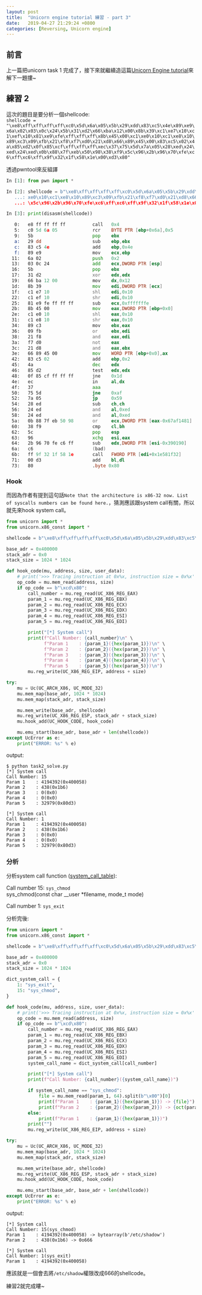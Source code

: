 ```yaml
---
layout: post
title:  "Unicorn engine tutorial 練習 - part 3"
date:   2019-04-27 21:29:24 +0800
categories: [Reversing, Unicorn engine]
---
```


## 前言

上一篇把unicorn task 1 完成了，接下來就繼續造這篇[Unicorn Engine tutorial][Unicorn_Engine_tutorial]來解下一題摟~

## 練習 2

這次的題目是要分析一個shellcode:  
`shellcode = "\xe8\xff\xff\xff\xff\xc0\x5d\x6a\x05\x5b\x29\xdd\x83\xc5\x4e\x89\xe9\x6a\x02\x03\x0c\x24\x5b\x31\xd2\x66\xba\x12\x00\x8b\x39\xc1\xe7\x10\xc1\xef\x10\x81\xe9\xfe\xff\xff\xff\x8b\x45\x00\xc1\xe0\x10\xc1\xe8\x10\x89\xc3\x09\xfb\x21\xf8\xf7\xd0\x21\xd8\x66\x89\x45\x00\x83\xc5\x02\x4a\x85\xd2\x0f\x85\xcf\xff\xff\xff\xec\x37\x75\x5d\x7a\x05\x28\xed\x24\xed\x24\xed\x0b\x88\x7f\xeb\x50\x98\x38\xf9\x5c\x96\x2b\x96\x70\xfe\xc6\xff\xc6\xff\x9f\x32\x1f\x58\x1e\x00\xd3\x80"`

透過pwntool來反組譯  
```python
In [1]: from pwn import *

In [2]: shellcode = b"\xe8\xff\xff\xff\xff\xc0\x5d\x6a\x05\x5b\x29\xdd\x83\xc5\x4e\x89\xe9\x6a\x02\x03\x0c\x24\x5b\x31\xd2\x66\xba\x12\x00\x8b\x39\xc1\xe7\x10\xc1\xef\x10\x81\xe9\xfe\xff\xff\xff\x8b\x45\x00\xc1\
   ...: xe0\x10\xc1\xe8\x10\x89\xc3\x09\xfb\x21\xf8\xf7\xd0\x21\xd8\x66\x89\x45\x00\x83\xc5\x02\x4a\x85\xd2\x0f\x85\xcf\xff\xff\xff\xec\x37\x75\x5d\x7a\x05\x28\xed\x24\xed\x24\xed\x0b\x88\x7f\xeb\x50\x98\x38\xf9
   ...: \x5c\x96\x2b\x96\x70\xfe\xc6\xff\xc6\xff\x9f\x32\x1f\x58\x1e\x00\xd3\x80"

In [3]: print(disasm(shellcode))
```

```asm
   0:   e8 ff ff ff ff          call   0x4
   5:   c0 5d 6a 05             rcr    BYTE PTR [ebp+0x6a],0x5
   9:   5b                      pop    ebx
   a:   29 dd                   sub    ebp,ebx
   c:   83 c5 4e                add    ebp,0x4e
   f:   89 e9                   mov    ecx,ebp
  11:   6a 02                   push   0x2
  13:   03 0c 24                add    ecx,DWORD PTR [esp]
  16:   5b                      pop    ebx
  17:   31 d2                   xor    edx,edx
  19:   66 ba 12 00             mov    dx,0x12
  1d:   8b 39                   mov    edi,DWORD PTR [ecx]
  1f:   c1 e7 10                shl    edi,0x10
  22:   c1 ef 10                shr    edi,0x10
  25:   81 e9 fe ff ff ff       sub    ecx,0xfffffffe
  2b:   8b 45 00                mov    eax,DWORD PTR [ebp+0x0]
  2e:   c1 e0 10                shl    eax,0x10
  31:   c1 e8 10                shr    eax,0x10
  34:   89 c3                   mov    ebx,eax
  36:   09 fb                   or     ebx,edi
  38:   21 f8                   and    eax,edi
  3a:   f7 d0                   not    eax
  3c:   21 d8                   and    eax,ebx
  3e:   66 89 45 00             mov    WORD PTR [ebp+0x0],ax
  42:   83 c5 02                add    ebp,0x2
  45:   4a                      dec    edx
  46:   85 d2                   test   edx,edx
  48:   0f 85 cf ff ff ff       jne    0x1d
  4e:   ec                      in     al,dx
  4f:   37                      aaa
  50:   75 5d                   jne    0xaf
  52:   7a 05                   jp     0x59
  54:   28 ed                   sub    ch,ch
  56:   24 ed                   and    al,0xed
  58:   24 ed                   and    al,0xed
  5a:   0b 88 7f eb 50 98       or     ecx,DWORD PTR [eax-0x67af1481]
  60:   38 f9                   cmp    cl,bh
  62:   5c                      pop    esp
  63:   96                      xchg   esi,eax
  64:   2b 96 70 fe c6 ff       sub    edx,DWORD PTR [esi-0x390190]
  6a:   c6                      (bad)
  6b:   ff 9f 32 1f 58 1e       call   FWORD PTR [edi+0x1e581f32]
  71:   00 d3                   add    bl,dl
  73:   80                      .byte 0x80
```

### Hook

而因為作者有提到這句話`Note that the architecture is x86-32 now. List of syscalls numbers can be found here.`，猜測應該跟system call有關，所以就先來hook system call。  

```python
from unicorn import *
from unicorn.x86_const import *

shellcode = b"\xe8\xff\xff\xff\xff\xc0\x5d\x6a\x05\x5b\x29\xdd\x83\xc5\x4e\x89\xe9\x6a\x02\x03\x0c\x24\x5b\x31\xd2\x66\xba\x12\x00\x8b\x39\xc1\xe7\x10\xc1\xef\x10\x81\xe9\xfe\xff\xff\xff\x8b\x45\x00\xc1\xe0\x10\xc1\xe8\x10\x89\xc3\x09\xfb\x21\xf8\xf7\xd0\x21\xd8\x66\x89\x45\x00\x83\xc5\x02\x4a\x85\xd2\x0f\x85\xcf\xff\xff\xff\xec\x37\x75\x5d\x7a\x05\x28\xed\x24\xed\x24\xed\x0b\x88\x7f\xeb\x50\x98\x38\xf9\x5c\x96\x2b\x96\x70\xfe\xc6\xff\xc6\xff\x9f\x32\x1f\x58\x1e\x00\xd3\x80"

base_adr = 0x400000
stack_adr = 0x0
stack_size = 1024 * 1024

def hook_code(mu, address, size, user_data):  
    # print('>>> Tracing instruction at 0x%x, instruction size = 0x%x' %(address, size))
    op_code = mu.mem_read(address, size)
    if op_code == b"\xcd\x80":
        call_number = mu.reg_read(UC_X86_REG_EAX)
        param_1 = mu.reg_read(UC_X86_REG_EBX)
        param_2 = mu.reg_read(UC_X86_REG_ECX)
        param_3 = mu.reg_read(UC_X86_REG_EDX)
        param_4 = mu.reg_read(UC_X86_REG_ESI)
        param_5 = mu.reg_read(UC_X86_REG_EDI)

        print("[*] System call")
        print(f"Call Number: {call_number}\n" \
              f"Param 1    : {param_1}({hex(param_1)})\n" \
              f"Param 2    : {param_2}({hex(param_2)})\n" \
              f"Param 3    : {param_3}({hex(param_3)})\n" \
              f"Param 4    : {param_4}({hex(param_4)})\n" \
              f"Param 5    : {param_5}({hex(param_5)})\n")
        mu.reg_write(UC_X86_REG_EIP, address + size)

try:
    mu = Uc(UC_ARCH_X86, UC_MODE_32)
    mu.mem_map(base_adr, 1024 * 1024)
    mu.mem_map(stack_adr, stack_size)

    mu.mem_write(base_adr, shellcode)
    mu.reg_write(UC_X86_REG_ESP, stack_adr + stack_size)
    mu.hook_add(UC_HOOK_CODE, hook_code)

    mu.emu_start(base_adr, base_adr + len(shellcode))
except UcError as e:
    print("ERROR: %s" % e)
```

output:  

```text
$ python task2_solve.py
[*] System call
Call Number: 15
Param 1    : 4194392(0x400058)
Param 2    : 438(0x1b6)
Param 3    : 0(0x0)
Param 4    : 0(0x0)
Param 5    : 32979(0x80d3)

[*] System call
Call Number: 1
Param 1    : 4194392(0x400058)
Param 2    : 438(0x1b6)
Param 3    : 0(0x0)
Param 4    : 0(0x0)
Param 5    : 32979(0x80d3)
```

### 分析

分析system call function ([system_call_table][system_call_table]):  

Call number 15: `sys_chmod`  
sys_chmod(const char __user *filename, mode_t mode)  

Call number 1: `sys_exit`  

分析完後:  

```python
from unicorn import *
from unicorn.x86_const import *

shellcode = b"\xe8\xff\xff\xff\xff\xc0\x5d\x6a\x05\x5b\x29\xdd\x83\xc5\x4e\x89\xe9\x6a\x02\x03\x0c\x24\x5b\x31\xd2\x66\xba\x12\x00\x8b\x39\xc1\xe7\x10\xc1\xef\x10\x81\xe9\xfe\xff\xff\xff\x8b\x45\x00\xc1\xe0\x10\xc1\xe8\x10\x89\xc3\x09\xfb\x21\xf8\xf7\xd0\x21\xd8\x66\x89\x45\x00\x83\xc5\x02\x4a\x85\xd2\x0f\x85\xcf\xff\xff\xff\xec\x37\x75\x5d\x7a\x05\x28\xed\x24\xed\x24\xed\x0b\x88\x7f\xeb\x50\x98\x38\xf9\x5c\x96\x2b\x96\x70\xfe\xc6\xff\xc6\xff\x9f\x32\x1f\x58\x1e\x00\xd3\x80"

base_adr = 0x400000
stack_adr = 0x0
stack_size = 1024 * 1024

dict_system_call = {
    1: "sys_exit",
    15: "sys_chmod", 
}

def hook_code(mu, address, size, user_data):  
    # print('>>> Tracing instruction at 0x%x, instruction size = 0x%x' %(address, size))
    op_code = mu.mem_read(address, size)
    if op_code == b"\xcd\x80":
        call_number = mu.reg_read(UC_X86_REG_EAX)
        param_1 = mu.reg_read(UC_X86_REG_EBX)
        param_2 = mu.reg_read(UC_X86_REG_ECX)
        param_3 = mu.reg_read(UC_X86_REG_EDX)
        param_4 = mu.reg_read(UC_X86_REG_ESI)
        param_5 = mu.reg_read(UC_X86_REG_EDI)
        system_call_name = dict_system_call[call_number]

        print("[*] System call")
        print(f"Call Number: {call_number}({system_call_name})")

        if system_call_name == "sys_chmod":
            file = mu.mem_read(param_1, 64).split(b"\x00")[0]
            print(f"Param 1    : {param_1}({hex(param_1)}) -> {file}")
            print(f"Param 2    : {param_2}({hex(param_2)}) -> {oct(param_2)}")
        else:
            print(f"Param 1    : {param_1}({hex(param_1)})")
        print("")
        mu.reg_write(UC_X86_REG_EIP, address + size)

try:
    mu = Uc(UC_ARCH_X86, UC_MODE_32)
    mu.mem_map(base_adr, 1024 * 1024)
    mu.mem_map(stack_adr, stack_size)

    mu.mem_write(base_adr, shellcode)
    mu.reg_write(UC_X86_REG_ESP, stack_adr + stack_size)
    mu.hook_add(UC_HOOK_CODE, hook_code)

    mu.emu_start(base_adr, base_adr + len(shellcode))
except UcError as e:
    print("ERROR: %s" % e)
```

output:  

```text
[*] System call
Call Number: 15(sys_chmod)
Param 1    : 4194392(0x400058) -> bytearray(b'/etc/shadow')
Param 2    : 438(0x1b6) -> 0o666

[*] System call
Call Number: 1(sys_exit)
Param 1    : 4194392(0x400058)
```

應該就是一個會去將`/etc/shadow`權限改成666的shellcode。  

練習2就完成瞜~  

[Unicorn_Engine_tutorial]:http://eternal.red/2018/unicorn-engine-tutorial/  
[system_call_table]:https://syscalls.kernelgrok.com/  